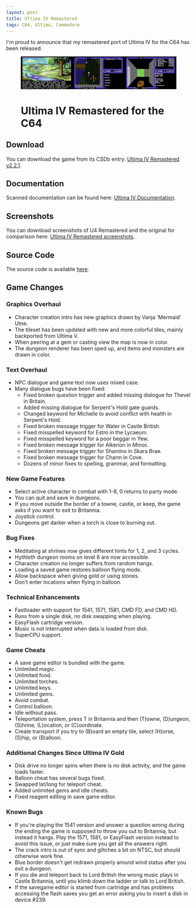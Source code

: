 ```yaml
---
layout: post
title: Ultima IV Remastered
tags: C64, Ultima, Commodore
---
```


I'm proud to announce that my remastered port of Ultima IV for the C64 has been released.


<figure>
    <a href="/images/u4-remastered-trinity-large.png"><img src="/images/u4-remastered-trinity-large.png" alt="Ultima IV Remastered"></a>
    <h1>Ultima IV Remastered for the C64</h1>
</figure>


## Download

You can download the game from its CSDb entry: [Ultima IV Remastered v2.2.1](http://csdb.dk/release/index.php?id=138772).


## Documentation

Scanned documentation can be found here: [Ultima IV Documentation](https://paradroid.automac.se/u4/docs.html).


## Screenshots

You can download screenshots of U4 Remastered and the original for comparison here: [Ultima IV Remastered screenshots](/data/u4screenshots.zip).


## Source Code

The source code is available [here](/2015/04/12/u4-remastered-on-github.html).


## Game Changes


### Graphics Overhaul

* Character creation intro has new graphics drawn by Vanja 'Mermaid' Utne.
* The tileset has been updated with new and more colorful tiles, mainly backported from Ultima V.
* When peering at a gem or casting view the map is now in color.
* The dungeon renderer has been sped up, and items and monsters are drawn in color.


### Text Overhaul

* NPC dialogue and game text now uses mixed case.
* Many dialogue bugs have been fixed:
    * Fixed broken question trigger and added missing dialogue for Thevel in Britain.
    * Added missing dialogue for Serpent's Hold gate guards.
    * Changed keyword for Michelle to avoid conflict with health in Serpent's Hold.
    * Fixed broken message trigger for Water in Castle British.
    * Fixed misspelled keyword for Estro in the Lycaeum.
    * Fixed misspelled keyword for a poor beggar in Yew.
    * Fixed broken message trigger for Alkerion in Minoc.
    * Fixed broken message trigger for Shamino in Skara Brae.
    * Fixed broken message trigger for Charm in Cove.
    * Dozens of minor fixes to spelling, grammar, and formatting.


### New Game Features

* Select active character in combat with 1-8, 0 returns to party mode.
* You can quit and save in dungeons.
* If you move outside the border of a towne, castle, or keep, the game asks if you want to exit to Britannia.
* Joystick control.
* Dungeons get darker when a torch is close to burning out.


### Bug Fixes

* Meditating at shrines now gives different hints for 1, 2, and 3 cycles.
* Hythloth dungeon rooms on level 6 are now accessible.
* Character creation no longer suffers from random hangs.
* Loading a saved game restores balloon flying mode.
* Allow backspace when giving gold or using stones.
* Don't enter locations when flying in balloon.


### Technical Enhancements

* Fastloader with support for 1541, 1571, 1581, CMD FD, and CMD HD.
* Runs from a single disk, no disk swapping when playing.
* EasyFlash cartridge version.
* Music is not interrupted when data is loaded from disk.
* SuperCPU support.


### Game Cheats

* A save game editor is bundled with the game.
* Unlimited magic.
* Unlimited food.
* Unlimited torches.
* Unlimited keys.
* Unlimited gems.
* Avoid combat.
* Control balloon.
* Idle without pass.
* Teleportation system, press T in Britannia and then (T)owne, (D)ungeon, (S)hrine, (L)ocation, or (C)oordinate.
* Create transport if you try to (B)oard an empty tile, select (H)orse, (S)hip, or (B)alloon.


### Additional Changes Since Ultima IV Gold

* Disk drive no longer spins when there is no disk activity, and the game loads faster.
* Balloon cheat has several bugs fixed.
* Swapped lat/long for teleport cheat.
* Added unlimited gems and idle cheats.
* Fixed reagent editing in save game editor.


### Known Bugs

* If you're playing the 1541 version and answer a question wrong during the ending the game is supposed to throw you out to Britannia, but instead it hangs. Play the 1571, 1581, or EasyFlash version instead to avoid this issue, or just make sure you get all the answers right.
* The crack intro is out of sync and glitches a bit on NTSC, but should otherwise work fine.
* Blue border doesn't get redrawn properly around wind status after you exit a dungeon.
* If you die and teleport back to Lord British the wrong music plays in Castle Britannia, until you klimb down the ladder or talk to Lord British.
* If the savegame editor is started from cartridge and has problems accessing the flash saves you get an error asking you to insert a disk in device #239.
